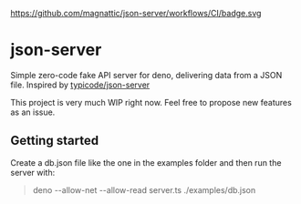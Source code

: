 https://github.com/magnattic/json-server/workflows/CI/badge.svg

# json-server

Simple zero-code fake API server for deno, delivering data from a JSON file. Inspired by [typicode/json-server](https://github.com/typicode/json-server)

This project is very much WIP right now. Feel free to propose new features as an issue.

## Getting started

Create a db.json file like the one in the examples folder and then run the server with:

> deno --allow-net --allow-read server.ts ./examples/db.json
